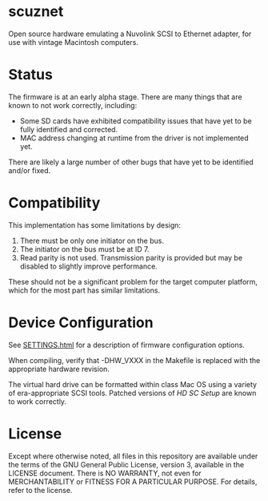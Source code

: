 scuznet
=======

Open source hardware emulating a Nuvolink SCSI to Ethernet adapter, for use
with vintage Macintosh computers.

# Status

The firmware is at an early alpha stage. There are many things that are known
to not work correctly, including:

* Some SD cards have exhibited compatibility issues that have yet to be
  fully identified and corrected.
* MAC address changing at runtime from the driver is not implemented yet.

There are likely a large number of other bugs that have yet to be identified
and/or fixed.

# Compatibility

This implementation has some limitations by design:

1. There must be only one initiator on the bus.
2. The initiator on the bus must be at ID 7.
3. Read parity is not used. Transmission parity is provided but may be disabled
   to slightly improve performance.

These should not be a significant problem for the target computer platform,
which for the most part has similar limitations.

# Device Configuration

See [SETTINGS.html](SETTINGS.html) for a description of firmware configuration
options.

When compiling, verify that -DHW_VXXX in the Makefile is replaced with the
appropriate hardware revision.

The virtual hard drive can be formatted within class Mac OS using a variety of
era-appropriate SCSI tools. Patched versions of *HD SC Setup* are known to
work correctly.

# License

Except where otherwise noted, all files in this repository are available under
the terms of the GNU General Public License, version 3, available in the
LICENSE document. There is NO WARRANTY, not even for MERCHANTABILITY or
FITNESS FOR A PARTICULAR PURPOSE. For details, refer to the license.
